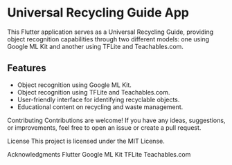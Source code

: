# Universal Recycling Guide App

This Flutter application serves as a Universal Recycling Guide, providing object recognition capabilities through two different models: one using Google ML Kit and another using TFLite and Teachables.com.

## Features

- Object recognition using Google ML Kit.
- Object recognition using TFLite and Teachables.com.
- User-friendly interface for identifying recyclable objects.
- Educational content on recycling and waste management.

Contributing
 Contributions are welcome! If you have any ideas, suggestions, or improvements, feel free to open an issue or create a pull request.

License
 This project is licensed under the MIT License.

Acknowledgments
 Flutter
 Google ML Kit
 TFLite
 Teachables.com
